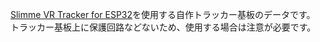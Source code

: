 [Slimme VR Tracker for ESP32](https://github.com/SlimeVR/SlimeVR-Tracker-ESP)を使用する自作トラッカー基板のデータです。\
トラッカー基板上に保護回路などないため、使用する場合は注意が必要です。
